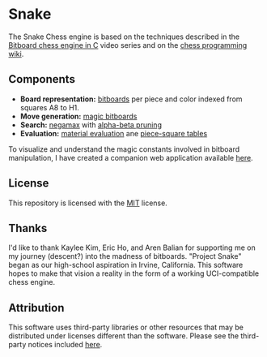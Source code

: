<!-- Makefile -->
<!-- Copyright (c) 2024 Ishan Pranav -->
<!-- Licensed under the MIT license. -->

# Snake

The Snake Chess engine is based on the techniques described in the
[Bitboard chess engine in C](https://youtu.be/QUNP-UjujBM) video series and on
the [chess programming wiki](https://www.chessprogramming.org/).

## Components

- **Board representation:** [bitboards](https://www.chessprogramming.org/Bitboards)
per piece and color indexed from squares A8 to H1.
- **Move generation:** [magic bitboards](https://www.chessprogramming.org/Magic_Bitboards)
- **Search:** [negamax](https://www.chessprogramming.org/Negamax) with
[alpha-beta pruning](https://www.chessprogramming.org/Alpha-Beta)
- **Evaluation:** [material evaluation](https://www.chessprogramming.org/Material)
ane [piece-square tables](https://www.chessprogramming.org/Piece-Square_Tables)

To visualize and understand the magic constants involved in bitboard
manipulation, I have created a companion web application available
[here](https://ishanpranav.github.io/snake-chess/).

## License

This repository is licensed with the [MIT](LICENSE.txt) license.

## Thanks

I'd like to thank Kaylee Kim, Eric Ho, and Aren Balian for supporting me on my
journey (descent?) into the madness of bitboards. "Project Snake" began as our
high-school aspiration in Irvine, California. This software hopes to make that
vision a reality in the form of a working UCI-compatible chess engine.

## Attribution

This software uses third-party libraries or other resources that may be
distributed under licenses different than the software. Please see the
third-party notices included [here](THIRD-PARTY-NOTICES.md).
